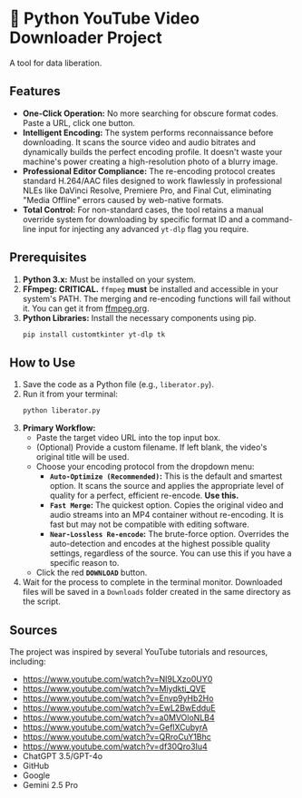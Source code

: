 # 🎥 Python YouTube Video Downloader Project

A tool for data liberation.

## Features

*   **One-Click Operation:** No more searching for obscure format codes. Paste a URL, click one button.
*   **Intelligent Encoding:** The system performs reconnaissance before downloading. It scans the source video and audio bitrates and dynamically builds the perfect encoding profile. It doesn't waste your machine's power creating a high-resolution photo of a blurry image.
*   **Professional Editor Compliance:** The re-encoding protocol creates standard H.264/AAC files designed to work flawlessly in professional NLEs like DaVinci Resolve, Premiere Pro, and Final Cut, eliminating "Media Offline" errors caused by web-native formats.
*   **Total Control:** For non-standard cases, the tool retains a manual override system for downloading by specific format ID and a command-line input for injecting any advanced `yt-dlp` flag you require.

## Prerequisites

1.  **Python 3.x:** Must be installed on your system.
2.  **FFmpeg:** **CRITICAL.** `ffmpeg` **must** be installed and accessible in your system's PATH. The merging and re-encoding functions will fail without it. You can get it from [ffmpeg.org](https://ffmpeg.org/download.html).
3.  **Python Libraries:** Install the necessary components using pip.
    ```bash
    pip install customtkinter yt-dlp tk
    ```

## How to Use

1.  Save the code as a Python file (e.g., `liberator.py`).
2.  Run it from your terminal:
    ```bash
    python liberator.py
    ```
3.  **Primary Workflow:**
    *   Paste the target video URL into the top input box.
    *   (Optional) Provide a custom filename. If left blank, the video's original title will be used.
    *   Choose your encoding protocol from the dropdown menu:
        *   **`Auto-Optimize (Recommended)`:** This is the default and smartest option. It scans the source and applies the appropriate level of quality for a perfect, efficient re-encode. **Use this.**
        *   **`Fast Merge`:** The quickest option. Copies the original video and audio streams into an MP4 container without re-encoding. It is fast but may not be compatible with editing software.
        *   **`Near-Lossless Re-encode`:** The brute-force option. Overrides the auto-detection and encodes at the highest possible quality settings, regardless of the source. You can use this if you have a specific reason to.
    *   Click the red **`DOWNLOAD`** button.
4.  Wait for the process to complete in the terminal monitor. Downloaded files will be saved in a `Downloads` folder created in the same directory as the script.

## Sources

The project was inspired by several YouTube tutorials and resources, including:

* https://www.youtube.com/watch?v=NI9LXzo0UY0
* https://www.youtube.com/watch?v=Miydkti_QVE
* https://www.youtube.com/watch?v=Envp9yHb2Ho
* https://www.youtube.com/watch?v=EwL2BwEdduE
* https://www.youtube.com/watch?v=a0MVOloNLB4
* https://www.youtube.com/watch?v=GeflXCubyrA
* https://www.youtube.com/watch?v=QRroCuY1Bhc
* https://www.youtube.com/watch?v=df30Qro3Iu4
* ChatGPT 3.5/GPT-4o
* GitHub
* Google
* Gemini 2.5 Pro
